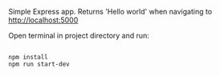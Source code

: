 

Simple Express app. Returns 'Hello world' when navigating to [http://localhost:5000](http://localhost:5000)


Open terminal in project directory and run:
```

npm install
npm run start-dev

```
